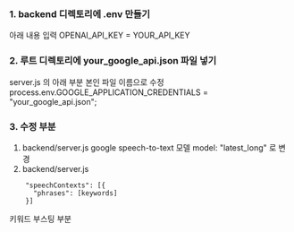 ### 1. backend 디렉토리에 .env 만들기
아래 내용 입력
OPENAI_API_KEY = YOUR_API_KEY

### 2. 루트 디렉토리에 your_google_api.json 파일 넣기
server.js 의 아래 부분 본인 파일 이름으로 수정
process.env.GOOGLE_APPLICATION_CREDENTIALS = "your_google_api.json";

### 3. 수정 부분
1. backend/server.js
google speech-to-text 모델 model: "latest_long" 로 변경
2. backend/server.js
```
    "speechContexts": [{
      "phrases": [keywords]
    }]
```
키워드 부스팅 부분
